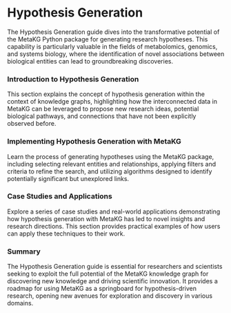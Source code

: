 # Hypothesis Generation

The Hypothesis Generation guide dives into the transformative potential of the MetaKG Python package for generating research hypotheses. This capability is particularly valuable in the fields of metabolomics, genomics, and systems biology, where the identification of novel associations between biological entities can lead to groundbreaking discoveries.

### Introduction to Hypothesis Generation

This section explains the concept of hypothesis generation within the context of knowledge graphs, highlighting how the interconnected data in MetaKG can be leveraged to propose new research ideas, potential biological pathways, and connections that have not been explicitly observed before.

### Implementing Hypothesis Generation with MetaKG

Learn the process of generating hypotheses using the MetaKG package, including selecting relevant entities and relationships, applying filters and criteria to refine the search, and utilizing algorithms designed to identify potentially significant but unexplored links.

### Case Studies and Applications

Explore a series of case studies and real-world applications demonstrating how hypothesis generation with MetaKG has led to novel insights and research directions. This section provides practical examples of how users can apply these techniques to their work.

### Summary

The Hypothesis Generation guide is essential for researchers and scientists seeking to exploit the full potential of the MetaKG knowledge graph for discovering new knowledge and driving scientific innovation. It provides a roadmap for using MetaKG as a springboard for hypothesis-driven research, opening new avenues for exploration and discovery in various domains.